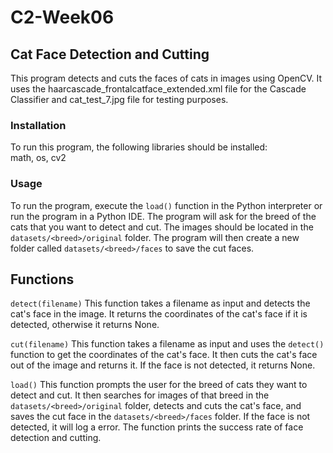 # C2-Week06
## Cat Face Detection and Cutting
This program detects and cuts the faces of cats in images using OpenCV. It uses the haarcascade_frontalcatface_extended.xml file for the Cascade Classifier and cat_test_7.jpg file for testing purposes.

### Installation
To run this program, the following libraries should be installed:  
math, os, cv2

### Usage
To run the program, execute the `load()` function in the Python interpreter or run the program in a Python IDE. The program will ask for the breed of the cats that you want to detect and cut. The images should be located in the `datasets/<breed>/original` folder. The program will then create a new folder called `datasets/<breed>/faces` to save the cut faces.

## Functions
`detect(filename)`
This function takes a filename as input and detects the cat's face in the image. It returns the coordinates of the cat's face if it is detected, otherwise it returns None.

`cut(filename)`
This function takes a filename as input and uses the `detect()` function to get the coordinates of the cat's face. It then cuts the cat's face out of the image and returns it. If the face is not detected, it returns None.

`load()`
This function prompts the user for the breed of cats they want to detect and cut. It then searches for images of that breed in the `datasets/<breed>/original` folder, detects and cuts the cat's face, and saves the cut face in the `datasets/<breed>/faces` folder. If the face is not detected, it will log a error. The function prints the success rate of face detection and cutting.
